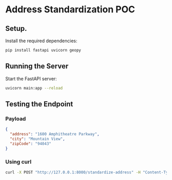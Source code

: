 # Address Standardization POC

## Setup.

Install the required dependencies:
```bash
pip install fastapi uvicorn geopy
```

## Running the Server

Start the FastAPI server:
```bash
uvicorn main:app --reload
```

## Testing the Endpoint

### Payload
```json
{
  "address": "1600 Amphitheatre Parkway",
  "city": "Mountain View",
  "zipCode": "94043"
}
```

### Using curl
```bash
curl -X POST "http://127.0.0.1:8000/standardize-address" -H "Content-Type: application/json" -d '{"address": "1600 Amphitheatre Parkway", "city": "Mountain View", "zipCode": "94043"}'
```
